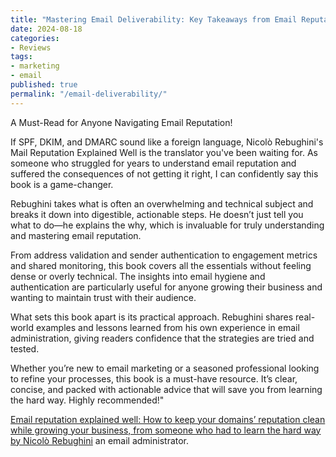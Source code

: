 ```yaml
---
title: "Mastering Email Deliverability: Key Takeaways from Email Reputation Explained Well"
date: 2024-08-18
categories:
- Reviews
tags:
- marketing
- email
published: true
permalink: "/email-deliverability/"
---
```

A Must-Read for Anyone Navigating Email Reputation!

If SPF, DKIM, and DMARC sound like a foreign language, Nicolò Rebughini's Mail Reputation Explained Well is the translator you've been waiting for. As someone who struggled for years to understand email reputation and suffered the consequences of not getting it right, I can confidently say this book is a game-changer.

Rebughini takes what is often an overwhelming and technical subject and breaks it down into digestible, actionable steps. He doesn’t just tell you what to do—he explains the why, which is invaluable for truly understanding and mastering email reputation.

From address validation and sender authentication to engagement metrics and shared monitoring, this book covers all the essentials without feeling dense or overly technical. The insights into email hygiene and authentication are particularly useful for anyone growing their business and wanting to maintain trust with their audience.

What sets this book apart is its practical approach. Rebughini shares real-world examples and lessons learned from his own experience in email administration, giving readers confidence that the strategies are tried and tested.

Whether you’re new to email marketing or a seasoned professional looking to refine your processes, this book is a must-have resource. It’s clear, concise, and packed with actionable advice that will save you from learning the hard way. Highly recommended!"

[Email reputation explained well: How to keep your domains’ reputation clean while growing your business, from someone who had to learn the hard way by Nicolò Rebughini](https://amzn.to/3V9gzwA) an email administrator.